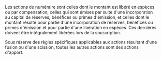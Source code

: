   
 Les actions de numéraire sont celles dont le montant est libéré en espèces ou par compensation, celles qui sont émises par suite d'une incorporation au capital de réserves, bénéfices ou primes d'émission, et celles dont le montant résulte pour partie d'une incorporation de réserves, bénéfices ou primes d'émission et pour partie d'une libération en espèces. Ces dernières doivent être intégralement libérées lors de la souscription.  

  
 Sous réserve des règles spécifiques applicables aux actions résultant d'une fusion ou d'une scission, toutes les autres actions sont des actions d'apport.  
